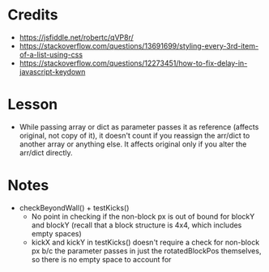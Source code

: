 # Credits
* https://jsfiddle.net/robertc/qVP8r/ 
* https://stackoverflow.com/questions/13691699/styling-every-3rd-item-of-a-list-using-css
* https://stackoverflow.com/questions/12273451/how-to-fix-delay-in-javascript-keydown

# Lesson
* While passing array or dict as parameter passes it as reference (affects original, not copy of it), it doesn't count if you reassign the arr/dict to another array or anything else. It affects original only if you alter the arr/dict directly.

# Notes
* checkBeyondWall() + testKicks()
    * No point in checking if the non-block px is out of bound for blockY and blockY (recall that a block structure is 4x4, which includes empty spaces)
    * kickX and kickY in testKicks() doesn't require a check for non-block px b/c the parameter passes in just the rotatedBlockPos themselves, so there is no empty space to account for
